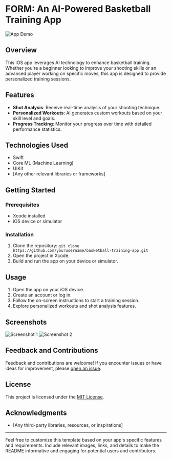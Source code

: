 # FORM: An AI-Powered Basketball Training App

![App Demo](demo.gif) <!-- You can replace this with a link to a demo video or an image -->

## Overview

This iOS app leverages AI technology to enhance basketball training. Whether you're a beginner looking to improve your shooting skills or an advanced player working on specific moves, this app is designed to provide personalized training sessions.

## Features

- **Shot Analysis**: Receive real-time analysis of your shooting technique.
- **Personalized Workouts**: AI generates custom workouts based on your skill level and goals.
- **Progress Tracking**: Monitor your progress over time with detailed performance statistics.

## Technologies Used

- Swift
- Core ML (Machine Learning)
- UIKit
- [Any other relevant libraries or frameworks]

## Getting Started

### Prerequisites

- Xcode installed
- iOS device or simulator

### Installation

1. Clone the repository: `git clone https://github.com/yourusername/basketball-training-app.git`
2. Open the project in Xcode.
3. Build and run the app on your device or simulator.

## Usage

1. Open the app on your iOS device.
2. Create an account or log in.
3. Follow the on-screen instructions to start a training session.
4. Explore personalized workouts and shot analysis features.

## Screenshots

![Screenshot 1](screenshots/screenshot1.png)
![Screenshot 2](screenshots/screenshot2.png)

## Feedback and Contributions

Feedback and contributions are welcome! If you encounter issues or have ideas for improvement, please [open an issue](https://github.com/yourusername/basketball-training-app/issues).

## License

This project is licensed under the [MIT License](LICENSE).

## Acknowledgments

- [Any third-party libraries, resources, or inspirations]

---

Feel free to customize this template based on your app's specific features and requirements. Include relevant images, links, and details to make the README informative and engaging for potential users and contributors.
